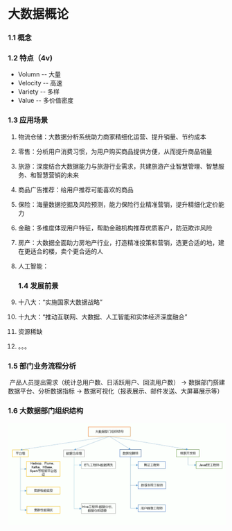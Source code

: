 # 大数据概论

### 1.1 概念



### 1.2 特点（4v)

- Volumn -- 大量
- Velocity -- 高速
- Variety -- 多样
- Value -- 多价值密度

### 1.3 应用场景

1. 物流仓储：大数据分析系统助力商家精细化运营、提升销量、节约成本
2. 零售：分析用户消费习惯，为用户购买商品提供方便，从而提升商品销量
3. 旅游：深度结合大数据能力与旅游行业需求，共建旅游产业智慧管理、智慧服务、和智慧营销的未来
4. 商品广告推荐：给用户推荐可能喜欢的商品
5. 保险：海量数据挖掘及风险预测，能力保险行业精准营销，提升精细化定价能力
6. 金融：多维度体现用户特征，帮助金融机构推荐优质客户，防范欺诈风险
7. 房产：大数据全面助力房地产行业，打造精准投策和营销，选更合适的地，建在更适合的楼，卖个更合适的人
8. 人工智能：

	### 1.4 发展前景

1. 十八大：“实施国家大数据战略”
2. 十九大：“推动互联网、大数据、人工智能和实体经济深度融合”
3. 资源稀缺
4. 。。。 

### 1.5 部门业务流程分析

​	产品人员提出需求（统计总用户数、日活跃用户、回流用户数） -> 数据部门搭建数据平台、分析数据指标 -> 数据可视化（报表展示、邮件发送、大屏幕展示等）

### 1.6 大数据部门组织结构

![大数据部门组织机构](.\res\大数据部门组织结构.png)

